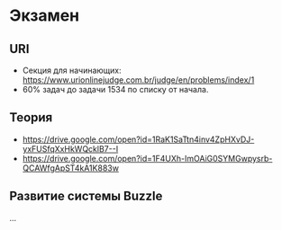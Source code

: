 Экзамен
=======

## URI

* Секция для начинающих: <https://www.urionlinejudge.com.br/judge/en/problems/index/1>
* 60% задач до задачи 1534 по списку от начала.

## Теория

* <https://drive.google.com/open?id=1RaK1SaTtn4inv4ZpHXvDJ-yxFUSfqXxHkWQcklB7--I>
* <https://drive.google.com/open?id=1F4UXh-ImOAiG0SYMGwpysrb-QCAWfgApST4kA1K883w>

## Развитие системы Buzzle

...
